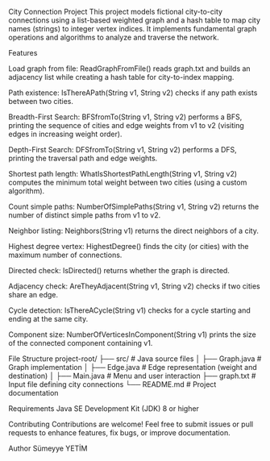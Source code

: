 City Connection Project
This project models fictional city-to-city connections using a list-based weighted graph and a hash table to map city names (strings) to integer vertex indices. It implements fundamental graph operations and algorithms to analyze and traverse the network.

Features

Load graph from file: ReadGraphFromFile() reads graph.txt and builds an adjacency list while creating a hash table for city-to-index mapping.

Path existence: IsThereAPath(String v1, String v2) checks if any path exists between two cities.

Breadth-First Search: BFSfromTo(String v1, String v2) performs a BFS, printing the sequence of cities and edge weights from v1 to v2 (visiting edges in increasing weight order).

Depth-First Search: DFSfromTo(String v1, String v2) performs a DFS, printing the traversal path and edge weights.

Shortest path length: WhatIsShortestPathLength(String v1, String v2) computes the minimum total weight between two cities (using a custom algorithm).

Count simple paths: NumberOfSimplePaths(String v1, String v2) returns the number of distinct simple paths from v1 to v2.

Neighbor listing: Neighbors(String v1) returns the direct neighbors of a city.

Highest degree vertex: HighestDegree() finds the city (or cities) with the maximum number of connections.

Directed check: IsDirected() returns whether the graph is directed.

Adjacency check: AreTheyAdjacent(String v1, String v2) checks if two cities share an edge.

Cycle detection: IsThereACycle(String v1) checks for a cycle starting and ending at the same city.

Component size: NumberOfVerticesInComponent(String v1) prints the size of the connected component containing v1.

File Structure
project-root/
├── src/                   # Java source files
│   ├── Graph.java         # Graph implementation
│   ├── Edge.java          # Edge representation (weight and destination)
│   ├── Main.java          # Menu and user interaction
├── graph.txt              # Input file defining city connections
└── README.md              # Project documentation

Requirements
Java SE Development Kit (JDK) 8 or higher

Contributing
Contributions are welcome! Feel free to submit issues or pull requests to enhance features, fix bugs, or improve documentation.

Author
Sümeyye YETİM


